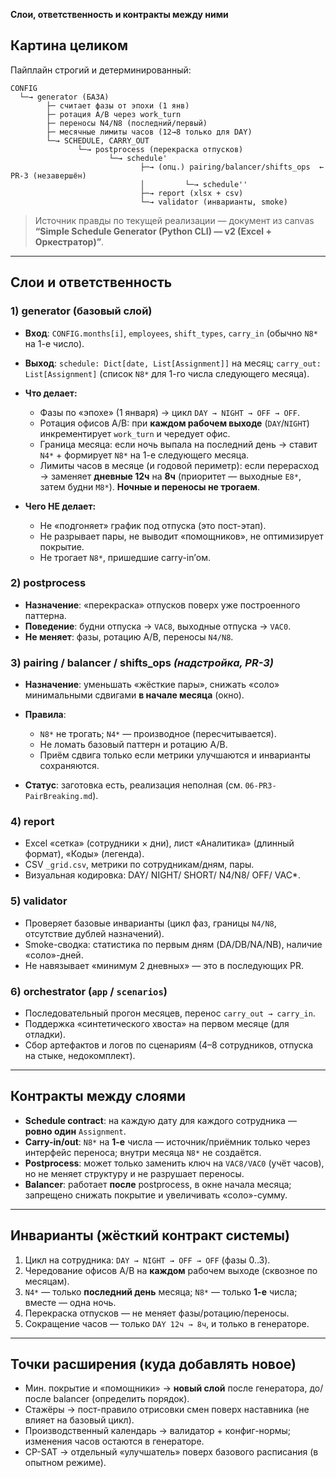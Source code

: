 **Слои, ответственность и контракты между ними**

## Картина целиком

Пайплайн строгий и детерминированный:

```
CONFIG
  └─→ generator (БАЗА)
        ├─ считает фазы от эпохи (1 янв)
        ├─ ротация A/B через work_turn
        ├─ переносы N4/N8 (последний/первый)
        ├─ месячные лимиты часов (12→8 только для DAY)
        └─→ SCHEDULE, CARRY_OUT
               └─→ postprocess (перекраска отпусков)
                      └─→ schedule'
                             ├─→ (опц.) pairing/balancer/shifts_ops  ← PR-3 (незавершён)
                             │         └─→ schedule''
                             ├─→ report (xlsx + csv)
                             └─→ validator (инварианты, smoke)
```

> Источник правды по текущей реализации — документ из canvas **“Simple Schedule Generator (Python CLI) — v2 (Excel + Оркестратор)”**.

---

## Слои и ответственность

### 1) **generator** (базовый слой)

* **Вход**: `CONFIG.months[i]`, `employees`, `shift_types`, `carry_in` (обычно `N8*` на 1-е число).
* **Выход**: `schedule: Dict[date, List[Assignment]]` на месяц; `carry_out: List[Assignment]` (список `N8*` для 1-го числа следующего месяца).
* **Что делает:**

  * Фазы по «эпохе» (1 января) → цикл `DAY → NIGHT → OFF → OFF`.
  * Ротация офисов A/B: при **каждом рабочем выходе** (`DAY`/`NIGHT`) инкрементирует `work_turn` и чередует офис.
  * Граница месяца: если ночь выпала на последний день → ставит `N4*` + формирует `N8*` на 1-е следующего месяца.
  * Лимиты часов в месяце (и годовой периметр): если перерасход → заменяет **дневные 12ч** на **8ч** (приоритет — выходные `E8*`, затем будни `M8*`). **Ночные и переносы не трогаем**.
* **Чего НЕ делает:**

  * Не «подгоняет» график под отпуска (это пост-этап).
  * Не разрывает пары, не выводит «помощников», не оптимизирует покрытие.
  * Не трогает `N8*`, пришедшие carry-in’ом.

### 2) **postprocess**

* **Назначение**: «перекраска» отпусков поверх уже построенного паттерна.
* **Поведение**: будни отпуска → `VAC8`, выходные отпуска → `VAC0`.
* **Не меняет**: фазы, ротацию A/B, переносы `N4/N8`.

### 3) **pairing / balancer / shifts_ops** *(надстройка, PR-3)*

* **Назначение**: уменьшать «жёсткие пары», снижать «соло» минимальными сдвигами **в начале месяца** (окно).
* **Правила**:

  * `N8*` не трогать; `N4*` — производное (пересчитывается).
  * Не ломать базовый паттерн и ротацию A/B.
  * Приём сдвига только если метрики улучшаются и инварианты сохраняются.
* **Статус**: заготовка есть, реализация неполная (см. `06-PR3-PairBreaking.md`).

### 4) **report**

* Excel «сетка» (сотрудники × дни), лист «Аналитика» (длинный формат), «Коды» (легенда).
* CSV `_grid.csv`, метрики по сотрудникам/дням, пары.
* Визуальная кодировка: DAY/ NIGHT/ SHORT/ N4/N8/ OFF/ VAC*.

### 5) **validator**

* Проверяет базовые инварианты (цикл фаз, границы `N4/N8`, отсутствие дублей назначений).
* Smoke-сводка: статистика по первым дням (DA/DB/NA/NB), наличие «соло»-дней.
* Не навязывает «минимум 2 дневных» — это в последующих PR.

### 6) **orchestrator** (`app` / `scenarios`)

* Последовательный прогон месяцев, перенос `carry_out → carry_in`.
* Поддержка «синтетического хвоста» на первом месяце (для отладки).
* Сбор артефактов и логов по сценариям (4–8 сотрудников, отпуска на стыке, недокомплект).

---

## Контракты между слоями

* **Schedule contract**: на каждую дату для каждого сотрудника — **ровно один** `Assignment`.
* **Carry-in/out**: `N8*` на **1-е** числа — источник/приёмник только через интерфейс переноса; внутри месяца `N8*` не создаётся.
* **Postprocess**: может только заменить ключ на `VAC8/VAC0` (учёт часов), но не меняет структуру и не разрушает переносы.
* **Balancer**: работает **после** postprocess, в окне начала месяца; запрещено снижать покрытие и увеличивать «соло»-сумму.

---

## Инварианты (жёсткий контракт системы)

1. Цикл на сотрудника: `DAY → NIGHT → OFF → OFF` (фазы 0..3).
2. Чередование офисов A/B на **каждом** рабочем выходе (сквозное по месяцам).
3. `N4*` — только **последний день** месяца; `N8*` — только **1-е** числа; вместе — одна ночь.
4. Перекраска отпусков — не меняет фазы/ротацию/переносы.
5. Сокращение часов — только `DAY 12ч → 8ч`, и только в генераторе.

---

## Точки расширения (куда добавлять новое)

* Мин. покрытие и «помощники» → **новый слой** после генератора, до/после balancer (определить порядок).
* Стажёры → пост-правило отрисовки смен поверх наставника (не влияет на базовый цикл).
* Производственный календарь → валидатор + конфиг-нормы; изменения часов остаются в генераторе.
* CP-SAT → отдельный «улучшатель» поверх базового расписания (в опытном режиме).
